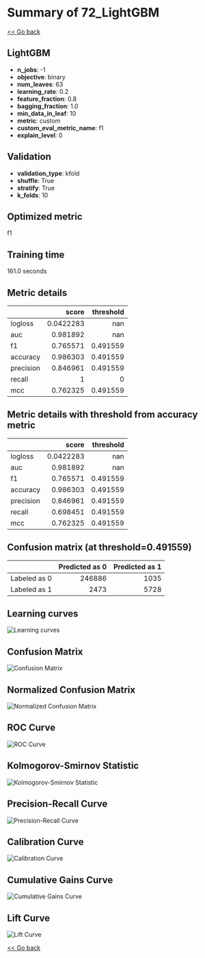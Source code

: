 # Summary of 72_LightGBM

[<< Go back](../README.md)


## LightGBM
- **n_jobs**: -1
- **objective**: binary
- **num_leaves**: 63
- **learning_rate**: 0.2
- **feature_fraction**: 0.8
- **bagging_fraction**: 1.0
- **min_data_in_leaf**: 10
- **metric**: custom
- **custom_eval_metric_name**: f1
- **explain_level**: 0

## Validation
 - **validation_type**: kfold
 - **shuffle**: True
 - **stratify**: True
 - **k_folds**: 10

## Optimized metric
f1

## Training time

161.0 seconds

## Metric details
|           |     score |   threshold |
|:----------|----------:|------------:|
| logloss   | 0.0422283 |  nan        |
| auc       | 0.981892  |  nan        |
| f1        | 0.765571  |    0.491559 |
| accuracy  | 0.986303  |    0.491559 |
| precision | 0.846961  |    0.491559 |
| recall    | 1         |    0        |
| mcc       | 0.762325  |    0.491559 |


## Metric details with threshold from accuracy metric
|           |     score |   threshold |
|:----------|----------:|------------:|
| logloss   | 0.0422283 |  nan        |
| auc       | 0.981892  |  nan        |
| f1        | 0.765571  |    0.491559 |
| accuracy  | 0.986303  |    0.491559 |
| precision | 0.846961  |    0.491559 |
| recall    | 0.698451  |    0.491559 |
| mcc       | 0.762325  |    0.491559 |


## Confusion matrix (at threshold=0.491559)
|              |   Predicted as 0 |   Predicted as 1 |
|:-------------|-----------------:|-----------------:|
| Labeled as 0 |           246886 |             1035 |
| Labeled as 1 |             2473 |             5728 |

## Learning curves
![Learning curves](learning_curves.png)
## Confusion Matrix

![Confusion Matrix](confusion_matrix.png)


## Normalized Confusion Matrix

![Normalized Confusion Matrix](confusion_matrix_normalized.png)


## ROC Curve

![ROC Curve](roc_curve.png)


## Kolmogorov-Smirnov Statistic

![Kolmogorov-Smirnov Statistic](ks_statistic.png)


## Precision-Recall Curve

![Precision-Recall Curve](precision_recall_curve.png)


## Calibration Curve

![Calibration Curve](calibration_curve_curve.png)


## Cumulative Gains Curve

![Cumulative Gains Curve](cumulative_gains_curve.png)


## Lift Curve

![Lift Curve](lift_curve.png)



[<< Go back](../README.md)
